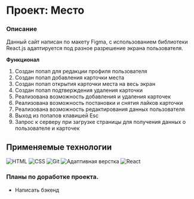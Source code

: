 # Проект: Место

### Описание

Данный сайт написан по макету Figma, с использованием библиотеки React.js адаптируется под разное разрешение экрана пользователя. 

**Функционал**

1. Создан попап для редакции профиля пользователя
2. Создан попап добавления карточки места
3. Создан попап открытия карточки места на весь экран
4. Создан попап подтверждения удаления карточки
5. Реализована возможность добавления и удаления карточек
6. Реализована возможность постановки и снятия лайков карточки
7. Реализована возможность редактирования данных пользователя
8. Выход из попапов клавишей Esc
9. Запрос к серверу при загрузке страницы для получения данных о пользователе и карточек

## Применяемые технологии

![HTML](https://img.shields.io/badge/-HTML-7109AA)
![CSS](https://img.shields.io/badge/-CSS-2C17B0)
![Git](https://img.shields.io/badge/-Git-8EEA00)
![Адаптивная верстка](https://img.shields.io/badge/-Адаптивная_верстка-009898)
![React](https://img.shields.io/badge/-React-A50022)

### Планы по доработке проекта.
* Написать бэкенд